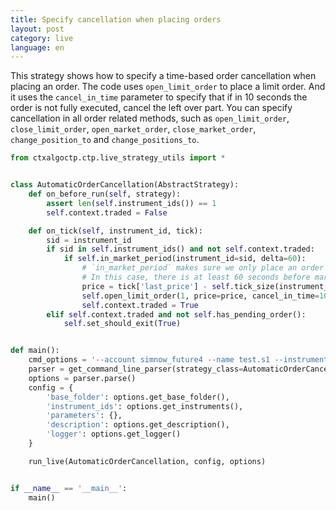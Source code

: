 ```yaml
---
title: Specify cancellation when placing orders
layout: post
category: live
language: en
---
```


This strategy shows how to specify a time-based order cancellation when placing an order. The code uses
`open_limit_order` to place a limit order. And it uses the `cancel_in_time` parameter to specify that if
in 10 seconds the order is not fully executed, cancel the left over part. You can specify cancellation in all
order related methods, such as `open_limit_order`, `close_limit_order`, `open_market_order`, `close_market_order`,
`change_position_to` and `change_positions_to`.


```python
from ctxalgoctp.ctp.live_strategy_utils import *


class AutomaticOrderCancellation(AbstractStrategy):
    def on_before_run(self, strategy):
        assert len(self.instrument_ids()) == 1
        self.context.traded = False

    def on_tick(self, instrument_id, tick):
        sid = instrument_id
        if sid in self.instrument_ids() and not self.context.traded:
            if self.in_market_period(instrument_id=sid, delta=60):
                # `in_market_period` makes sure we only place an order when we are not too close to market period end.
                # In this case, there is at least 60 seconds before market period ends.
                price = tick['last_price'] - self.tick_size(instrument_id=instrument_id) * 50
                self.open_limit_order(1, price=price, cancel_in_time=10)
                self.context.traded = True
        elif self.context.traded and not self.has_pending_order():
            self.set_should_exit(True)


def main():
    cmd_options = '--account simnow_future4 --name test.s1 --instruments cu1610'
    parser = get_command_line_parser(strategy_class=AutomaticOrderCancellation, cmd_options=cmd_options)
    options = parser.parse()
    config = {
        'base_folder': options.get_base_folder(),
        'instrument_ids': options.get_instruments(),
        'parameters': {},
        'description': options.get_description(),
        'logger': options.get_logger()
    }

    run_live(AutomaticOrderCancellation, config, options)


if __name__ == '__main__':
    main()

```
